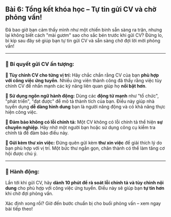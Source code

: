 ## Bài 6: Tổng kết khóa học – Tự tin gửi CV và chờ phỏng vấn!

Đã bao giờ bạn cảm thấy mình như một chiến binh sẵn sàng ra trận, nhưng lại không biết cách "mài gươm" sao cho sắc bén trước khi gửi CV? Đừng lo, bí kíp sau đây sẽ giúp bạn tự tin gửi CV và sẵn sàng chờ đợi lời mời phỏng vấn!

---

### 📌 Bí quyết gửi CV ấn tượng:

**🔹 Tùy chỉnh CV cho từng vị trí:**
Hãy chắc chắn rằng CV của bạn **phù hợp với công việc ứng tuyển**. Nhiều ứng viên thành công đã thấy rằng việc tùy chỉnh CV để nhấn mạnh các kỹ năng liên quan giúp họ **nổi bật hơn**.

**🔹 Sử dụng ngôn ngữ hành động:**
Dùng các **động từ mạnh** như "tổ chức", "phát triển", "đạt được" để mô tả thành tích của bạn. Điều này giúp nhà tuyển dụng **dễ dàng hình dung** bạn là người năng động và có khả năng thực hiện công việc.

**🔹 Đảm bảo không có lỗi chính tả:**
Một CV không có lỗi chính tả thể hiện **sự chuyên nghiệp**. Hãy nhờ một người bạn hoặc sử dụng công cụ kiểm tra chính tả để đảm bảo điều này.

**🔹 Gửi kèm thư xin việc:**
Đừng quên gửi kèm **thư xin việc** để giải thích lý do bạn phù hợp với vị trí. Một bức thư ngắn gọn, chân thành có thể làm tăng cơ hội được chú ý.

---

### 🚀 Hành động:

Lần tới khi gửi CV, hãy **dành 10 phút để rà soát lỗi chính tả và tùy chỉnh nội dung** cho phù hợp với công việc ứng tuyển. Điều này sẽ giúp bạn **tự tin hơn** khi chờ đợi phỏng vấn.

Xác định xong rồi? Giờ đến bước chuẩn bị cho buổi phỏng vấn – xem ngay bài tiếp theo!  